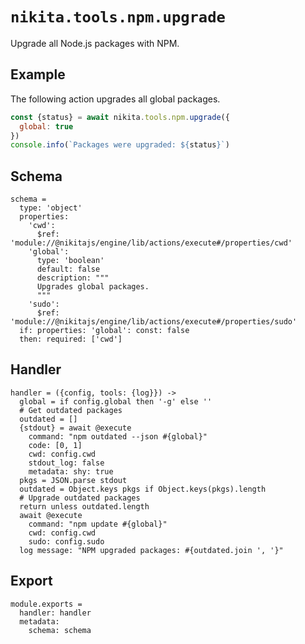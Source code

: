 
# `nikita.tools.npm.upgrade`

Upgrade all Node.js packages with NPM.

## Example

The following action upgrades all global packages.

```js
const {status} = await nikita.tools.npm.upgrade({
  global: true
})
console.info(`Packages were upgraded: ${status}`)
```

## Schema

    schema =
      type: 'object'
      properties:
        'cwd':
          $ref: 'module://@nikitajs/engine/lib/actions/execute#/properties/cwd'
        'global':
          type: 'boolean'
          default: false
          description: """
          Upgrades global packages.
          """
        'sudo':
          $ref: 'module://@nikitajs/engine/lib/actions/execute#/properties/sudo'
      if: properties: 'global': const: false
      then: required: ['cwd']

## Handler

    handler = ({config, tools: {log}}) ->
      global = if config.global then '-g' else ''
      # Get outdated packages
      outdated = []
      {stdout} = await @execute
        command: "npm outdated --json #{global}"
        code: [0, 1]
        cwd: config.cwd
        stdout_log: false
        metadata: shy: true
      pkgs = JSON.parse stdout
      outdated = Object.keys pkgs if Object.keys(pkgs).length
      # Upgrade outdated packages
      return unless outdated.length
      await @execute
        command: "npm update #{global}"
        cwd: config.cwd
        sudo: config.sudo
      log message: "NPM upgraded packages: #{outdated.join ', '}"

## Export

    module.exports =
      handler: handler
      metadata:
        schema: schema
